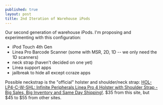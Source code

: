 ```yaml
---
published: true
layout: post
title: 2nd Iteration of Warehouse iPods
---
```


Our second generation of warehouse iPods. I'm proposing and experimenting with this configuration:

* iPod Touch 4th Gen
* Linea Pro Barcode Scanner (some with MSR, 2D, 1D -- we only need the 1D scanners)
* neck strap (haven't decided on one yet)
* Linea support apps
* jailbreak to hide all except ccraze apps

Possible neckstrap is the "official" holster and shoulder/neck strap: [HOL-LP4-C-W-SHL: Infinite Peripherals Linea Pro 4 Holster with Shoulder Strap - Big Sales, Big Inventory and Same Day Shipping!](http://www.barcodegiant.com/infinite-peripherals/part-hol-lp4-c-w-shl.htm). $35 from this site, but $45 to $55 from other sites.


